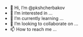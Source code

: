- 👋 Hi, I’m @pkshcherbakov
- 👀 I’m interested in ...
- 🌱 I’m currently learning ...
- 💞️ I’m looking to collaborate on ...
- 📫 How to reach me ...

<!---
pkshcherbakov/pkshcherbakov is a ✨ special ✨ repository because its `README.md` (this file) appears on your GitHub profile.
You can click the Preview link to take a look at your changes.
--->
